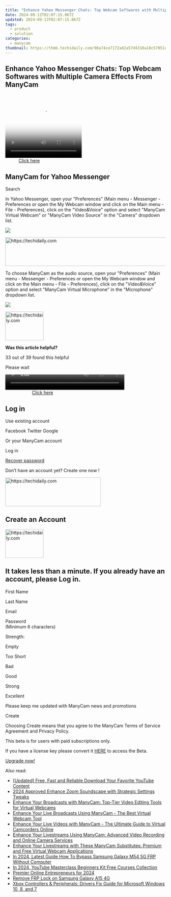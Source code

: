```yaml
---
title: "Enhance Yahoo Messenger Chats: Top Webcam Softwares with Multiple Camera Effects From ManyCam"
date: 2024-09-12T02:07:15.067Z
updated: 2024-09-13T02:07:15.067Z
tags:
  - product
  - solution
categories:
  - manycam
thumbnail: https://thmb.techidaily.com/98a74ce7172ad2a57d4310a18c57051ce671b66b03e5b45c8d9ea3eb4205cb9f.jpg
---
```


## Enhance Yahoo Messenger Chats: Top Webcam Softwares with Multiple Camera Effects From ManyCam

<!-- affiliate ads begin -->
<span id="1328679">
					<video width="240" height="200" style="cursor:pointer"
           poster="//a.impactradius-go.com/display-clicktoplayimage/1328679.png"
           onclick="if(!this.playClicked){this.play();this.setAttribute('controls',true);this.playClicked=true;}">
	   <source src="//a.impactradius-go.com/display-ad/15852-1328679">
	   <img src="//a.impactradius-go.com/display-clicktoplayimage/1328679.png" style="border: none; height: 100%; width: 100%; object-fit: contain">
	</video>
	<div style="width:150px;text-align:center"><a href="javascript:window.open(decodeURIComponent('https%3A%2F%2Fthefitville.pxf.io%2Fc%2F5597632%2F1328679%2F15852'), '_blank');void(0);">Click here</a></div>
</span>
<img height="0" width="0" src="https://imp.pxf.io/i/5597632/1328679/15852" style="position:absolute;visibility:hidden;" border="0" />
<!-- affiliate ads end -->

## ManyCam for Yahoo Messenger

Search 

In Yahoo Messenger, open your "Preferences" (Main menu - Messenger - Preferences or open the My Webcam window and click on the Main menu - File - Preferences), click on the "Video&Voice" option and select "ManyCam Virtual Webcam" or "ManyCam Video Source" in the "Camera" dropdown list.

![](https://manycam.com/build/images/help/settings/yahoo.jpg?v=d3685cc125)   
  

<!-- affiliate ads begin -->
<a href="https://ephamedtechinc.pxf.io/c/5597632/2137228/26400" target="_top" id="2137228">
  <img src="//a.impactradius-go.com/display-ad/26400-2137228" border="0" alt="https://techidaily.com" width="728" height="90"/>
</a>
<img height="0" width="0" src="https://ephamedtechinc.pxf.io/i/5597632/2137228/26400" style="position:absolute;visibility:hidden;" border="0" />
<!-- affiliate ads end -->

  
To choose ManyCam as the audio source, open your "Preferences" (Main menu - Messenger - Preferences or open the My Webcam window and click on the Main menu - File - Preferences), click on the "Video&Voice" option and select "ManyCam Virtual Microphone" in the "Microphone" dropdown list.

![](https://manycam.com/build/images/help/settings/audio/yahoo.jpg?v=55ff736b2f) 

<!-- affiliate ads begin -->
<a href="https://aligracehair.sjv.io/c/5597632/2115925/19272" target="_top" id="2115925">
  <img src="//a.impactradius-go.com/display-ad/19272-2115925" border="0" alt="https://techidaily.com" width="120" height="90"/>
</a>
<img height="0" width="0" src="https://aligracehair.sjv.io/i/5597632/2115925/19272" style="position:absolute;visibility:hidden;" border="0" />
<!-- affiliate ads end -->

**Was this article helpful?** 

33 out of 39 found this helpful 

  
Please wait 

<!-- affiliate ads begin -->
<span id="1936838">
					<video width="374" height="48" style="cursor:pointer"
           poster="//a.impactradius-go.com/display-clicktoplayimage/1936838.png"
           onclick="if(!this.playClicked){this.play();this.setAttribute('controls',true);this.playClicked=true;}">
	   <source src="//a.impactradius-go.com/display-ad/18409-1936838">
	   <img src="//a.impactradius-go.com/display-clicktoplayimage/1936838.png" style="border: none; height: 100%; width: 100%; object-fit: contain">
	</video>
	<div style="width:234px;text-align:center"><a href="javascript:window.open(decodeURIComponent('https%3A%2F%2Fcoinrule.sjv.io%2Fc%2F5597632%2F1936838%2F18409'), '_blank');void(0);">Click here</a></div>
</span>
<img height="0" width="0" src="https://imp.pxf.io/i/5597632/1936838/18409" style="position:absolute;visibility:hidden;" border="0" />
<!-- affiliate ads end -->

## Log in

Use existing account

Facebook Twitter Google 

Or your ManyCam account

Log in 

[Recover password](https://tools.techidaily.com/manycam/products/) 

 Don’t have an account yet? Create one now ! 

<!-- affiliate ads begin -->
<a href="https://aligracehair.sjv.io/c/5597632/2115932/19272" target="_top" id="2115932">
  <img src="//a.impactradius-go.com/display-ad/19272-2115932" border="0" alt="https://techidaily.com" width="300" height="90"/>
</a>
<img height="0" width="0" src="https://aligracehair.sjv.io/i/5597632/2115932/19272" style="position:absolute;visibility:hidden;" border="0" />
<!-- affiliate ads end -->

## Create an Account

<!-- affiliate ads begin -->
<a href="https://review-au.sjv.io/c/5597632/2098701/14409" target="_top" id="2098701">
  <img src="//a.impactradius-go.com/display-ad/14409-2098701" border="0" alt="https://techidaily.com" width="120" height="90"/>
</a>
<img height="0" width="0" src="https://review-au.sjv.io/i/5597632/2098701/14409" style="position:absolute;visibility:hidden;" border="0" />
<!-- affiliate ads end -->

## It takes less than a minute. If you already have an account, please Log in.

First Name 

Last Name 

Email 

Password  
(Minimum 6 characters) 

Strength: 

Empty

Too Short

Bad

Good

Strong

Excellent

Please keep me updated with ManyCam news and promotions 

Create 

Choosing Create means that you agree to the ManyCam Terms of Service Agreement and Privacy Policy.

This beta is for users with paid subscriptions only.

If you have a license key please convert it [HERE](https://tools.techidaily.com/manycam/products/) to access the Beta.

[Upgrade now!](https://tools.techidaily.com/manycam/products/)

<ins class="adsbygoogle"
     style="display:block"
     data-ad-format="autorelaxed"
     data-ad-client="ca-pub-7571918770474297"
     data-ad-slot="1223367746"></ins>

<ins class="adsbygoogle"
     style="display:block"
     data-ad-client="ca-pub-7571918770474297"
     data-ad-slot="8358498916"
     data-ad-format="auto"
     data-full-width-responsive="true"></ins>

<span class="atpl-alsoreadstyle">Also read:</span>
<div><ul>
<li><a href="https://facebook-video-footage.techidaily.com/updated-free-fast-and-reliable-download-your-favorite-youtube-content/"><u>[Updated] Free, Fast and Reliable Download Your Favorite YouTube Content</u></a></li>
<li><a href="https://digital-screen-recording.techidaily.com/2024-approved-enhance-zoom-soundscape-with-strategic-settings-tweaks/"><u>2024 Approved Enhance Zoom Soundscape with Strategic Settings Tweaks</u></a></li>
<li><a href="https://some-approaches.techidaily.com/enhance-your-broadcasts-with-manycam-top-tier-video-editing-tools-for-virtual-webcams/"><u>Enhance Your Broadcasts with ManyCam: Top-Tier Video Editing Tools for Virtual Webcams</u></a></li>
<li><a href="https://some-approaches.techidaily.com/enhance-your-live-broadcasts-using-manycam-the-best-virtual-webcam-tool/"><u>Enhance Your Live Broadcasts Using ManyCam - The Best Virtual Webcam Tool</u></a></li>
<li><a href="https://some-approaches.techidaily.com/enhance-your-live-videos-with-manycam-the-ultimate-guide-to-virtual-camcorders-online/"><u>Enhance Your Live Videos with ManyCam - The Ultimate Guide to Virtual Camcorders Online</u></a></li>
<li><a href="https://some-approaches.techidaily.com/enhance-your-livestreams-using-manycam-advanced-video-recording-and-online-camera-services/"><u>Enhance Your Livestreams Using ManyCam: Advanced Video Recording and Online Camera Services</u></a></li>
<li><a href="https://some-approaches.techidaily.com/enhance-your-livestreams-with-these-manycam-substitutes-premium-and-free-virtual-webcam-applications/"><u>Enhance Your Livestreams with These ManyCam Substitutes: Premium and Free Virtual Webcam Applications</u></a></li>
<li><a href="https://android-frp.techidaily.com/in-2024-latest-guide-how-to-bypass-samsung-galaxy-m54-5g-frp-without-computer-by-drfone-android/"><u>In 2024, Latest Guide How To Bypass Samsung Galaxy M54 5G FRP Without Computer</u></a></li>
<li><a href="https://facebook-record-videos.techidaily.com/in-2024-youtube-masterclass-beginners-kit-free-courses-collection/"><u>In 2024, YouTube Masterclass Beginners Kit Free Courses Collection</u></a></li>
<li><a href="https://facebook-video-share.techidaily.com/premier-online-entrepreneurs-for-2024/"><u>Premier Online Entrepreneurs for 2024</u></a></li>
<li><a href="https://review-topics.techidaily.com/remove-frp-lock-on-samsung-galaxy-a15-4g-by-drfone-android-unlock-remove-google-frp/"><u>Remove FRP Lock on Samsung Galaxy A15 4G</u></a></li>
<li><a href="https://win-dash.techidaily.com/xbox-controllers-and-peripherals-drivers-fix-guide-for-microsoft-windows-10-8-and-7/"><u>Xbox Controllers & Peripherals: Drivers Fix Guide for Microsoft Windows 10, 8, and 7</u></a></li>
</ul></div>


